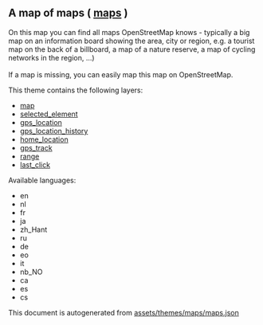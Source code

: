 [//]: # (WARNING: this file is automatically generated. Please find the sources at the bottom and edit those sources)

 A map of maps ( [maps](https://mapcomplete.org/maps) ) 
--------------------------------------------------------



On this map you can find all maps OpenStreetMap knows - typically a big map on an information board showing the area, city or region, e.g. a tourist map on the back of a billboard, a map of a nature reserve, a map of cycling networks in the region, ...) <br/><br/>If a map is missing, you can easily map this map on OpenStreetMap.

This theme contains the following layers:



  - [map](../Layers/map.md)
  - [selected_element](../Layers/selected_element.md)
  - [gps_location](../Layers/gps_location.md)
  - [gps_location_history](../Layers/gps_location_history.md)
  - [home_location](../Layers/home_location.md)
  - [gps_track](../Layers/gps_track.md)
  - [range](../Layers/range.md)
  - [last_click](../Layers/last_click.md)


Available languages:



  - en
  - nl
  - fr
  - ja
  - zh_Hant
  - ru
  - de
  - eo
  - it
  - nb_NO
  - ca
  - es
  - cs
 

This document is autogenerated from [assets/themes/maps/maps.json](https://github.com/pietervdvn/MapComplete/blob/develop/assets/themes/maps/maps.json)
